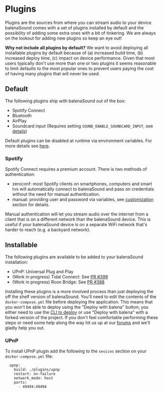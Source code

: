 # Plugins

Plugins are the sources from where you can stream audio to your device. balenaSound comes with a set of plugins installed by default and the possibility of adding some extra ones with a bit of tinkering. We are always on the lookout for adding new plugins so keep an eye out!

**Why not include all plugins by default?**
We want to avoid deploying all installable plugins by default because of (a) increased build time, (b) increased deploy time, (c) impact on device performance. Given that most users typically don't use more than one or two plugins it seems reasonable to limit defaults to the most popular ones to prevent users paying the cost of having many plugins that will never be used.

## Default

The following plugins ship with balenaSound out of the box:
- Spotify Connect
- Bluetooth
- AirPlay
- Soundcard input (Requires setting `SOUND_ENABLE_SOUNDCARD_INPUT`, see [details](../docs/customization#plugins))

Default plugins can be disabled at runtime via environment variables. For more details see [here](../docs/customization#plugins).

### Spotify

Spotify Connect requires a premium account. There is two methods of authentication:
- zeroconf: most Spotify clients on smartphones, computers and smart tvs will automatically connect to balenaSound and pass on credentials without the need for manual authentication.
- manual: providing user and password via variables, see [customization](../docs/customization#plugins) section for details.

Manual authentication will let you stream audio over the internet from a client that is on a different network than the balenaSound device. This is useful if your balenaSound device is on a separate WiFi network that's harder to reach (e.g. a backyard network).

## Installable

The following plugins are available to be added to your balenaSound installation: 

- UPnP: Universal Plug and Play
- (Work in progress) Tidal Connect: See [PR #399](https://github.com/balenalabs/balena-sound/pull/399)
- (Work in progress) Roon Bridge: See [PR #388](https://github.com/balenalabs/balena-sound/pull/388)

Installing these plugins is a more involved process than just deploying the off the shelf version of balenaSound. You'll need to edit the contents of the `docker-compose.yml` file before deploying the application. This means that you won't be able to deploy using the "Deploy with balena" button; you either need to use the [CLI to deploy](https://sound.balenalabs.io/docs/getting-started#cli-deploy) or use "Deploy with balena" with a forked version of the project. If you don't feel comfortable performing these steps or need some help along the way hit us up at our [forums](https://forums.balena.io) and we'll gladly help you out.

### UPnP

To install UPnP plugin add the following to the `sevices` section on your `docker-compose.yml` file:

```
  upnp:
    build: ./plugins/upnp
    restart: on-failure
    network_mode: host
    ports:
      - 49494:49494
```